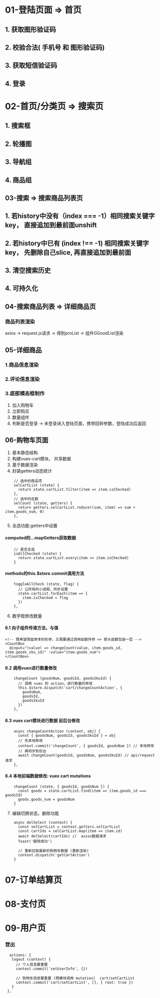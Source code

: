 # 01-登陆页面 => 首页

## 1. 获取图形验证码
## 2. 校验合法( 手机号 和 图形验证码)
## 3. 获取短信验证码
## 4. 登录




# 02-首页/分类页 => 搜索页

## 1. 搜索框
## 2. 轮播图
## 3. 导航组
## 4. 商品组




## 03-搜索 => 搜索商品列表页

## 1. 若history中没有（index === -1）相同搜索关键字key， 直接追加到最前面unshift
## 2. 若history中已有 (index !== -1) 相同搜索关键字key， 先删除自己slice, 再直接追加到最前面
## 3. 清空搜索历史
## 4. 可持久化




## 04-搜索商品列表 => 详细商品页
### 商品列表渲染
axios -> request.js请求 -> 得到proList -> 组件GGoodList渲染

## 05-详细商品
### 1.商品信息渲染
### 2.评论信息渲染
### 3.底部模态框制作
1. 加入购物车
2. 立即购买
3. 数量组件<CountBox v-model="addCount"></CountBox>
4. 判断是否登录 -> 未登录进入登陆页面，携带回转参数，登陆成功后返回


## 06-购物车页面
1. 基本静态结构
2. 构建vuex-cart模块， 共享数据
3. 基于数据渲染
4. 封装getters动态统计
```
    // 选中的商品项
    selCartList (state) {
      return state.cartList.filter(item => item.isChecked)
    },
    // 选中的总数
    selCount (state, getters) {
      return getters.selCartList.reduce((sum, item) => sum + item.goods_num, 0)
    },
```
5. 全选功能:getters中设置
#### computed的...mapGetters获取数据
```
    // 是否全选
    isAllChecked (state) {
      return state.cartList.every(item => item.isChecked)
    }
```

#### methods的this.$store.commit调用方法
```
    toggleAllCheck (state, flag) {
      // 让所有的小选框，同步设置
      state.cartList.forEach(item => {
        item.isChecked = flag
      })
    },
```
6. 数字框修改数量
#### 6.1 向子组件传递方法，与值
```
<!-- 既希望保留原本的形参，又需要通过调用函数传参 => 箭头函数包装一层 -->
<CountBox 
  @input="(value) => changeCount(value, item.goods_id, item.goods_sku_id)" :value="item.goods_num">
</CountBox>
```

#### 6.2 调用vuex进行数量修改
```
    changeCount (goodsNum, goodsId, goodsSkuId) {
      // 调用 vuex 的 action，进行数量的修改
      this.$store.dispatch('cart/changeCountAction', {
        goodsNum,
        goodsId,
        goodsSkuId
      })
    },
```
#### 6.3 vuex cart模块进行数据 前后台修改
```
    async changeCountAction (context, obj) {
      const { goodsNum, goodsId, goodsSkuId } = obj
      // 先本地修改
      context.commit('changeCount', { goodsId, goodsNum }) // 本地修改
      // 再同步到后台
      await changeCount(goodsId, goodsNum, goodsSkuId) // api/request请求
    },
```

#### 6.4 本地前端数据修改: vuex cart mutations
```
    changeCount (state, { goodsId, goodsNum }) {
      const goods = state.cartList.find(item => item.goods_id === goodsId)
      goods.goods_num = goodsNum
    }
```

7. 编辑切换状态，删除功能
```
    async delSelect (context) {
      const selCartList = context.getters.selCartList
      const cartIds = selCartList.map(item => item.id)
      await delSelect(cartIds) //  axios数据请求
      Toast('删除成功')

      // 重新拉取最新的购物车数据 (重新渲染)
      context.dispatch('getCartAction')
    }
```

 # 07-订单结算页
 # 08-支付页
 # 09-用户页
 ### 登出
 ```
   actions: {
    logout (context) {
      // 个人信息要重置
      context.commit('setUserInfo', {})

      // 购物车信息要重置 (跨模块调用 mutation)  cart/setCartList
      context.commit('cart/setCartList', [], { root: true })
    }
  },
 ```




